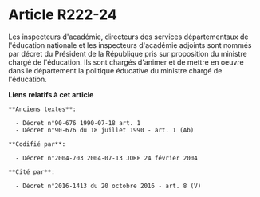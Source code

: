 # Article R222-24

Les inspecteurs d'académie, directeurs des services départementaux de l'éducation nationale et les inspecteurs d'académie
adjoints sont nommés par décret du Président de la République pris sur proposition du ministre chargé de l'éducation. Ils
sont chargés d'animer et de mettre en oeuvre dans le département la politique éducative du ministre chargé de l'éducation.

**Liens relatifs à cet article**

	**Anciens textes**:

	  - Décret n°90-676 1990-07-18 art. 1
	  - Décret n°90-676 du 18 juillet 1990 - art. 1 (Ab)

	**Codifié par**:

	  - Décret n°2004-703 2004-07-13 JORF 24 février 2004

	**Cité par**:

	  - Décret n°2016-1413 du 20 octobre 2016 - art. 8 (V)
